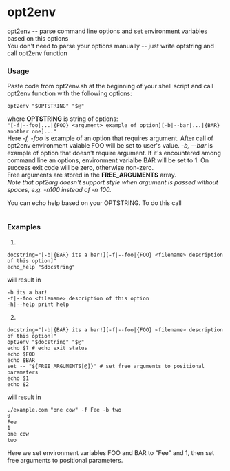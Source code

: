 opt2env
======

opt2env -- parse command line options and set environment variables based on this options  
You don't need to parse your options manually -- just write optstring and call opt2env function

### Usage
Paste code from opt2env.sh at the beginning of your shell script and call opt2env function with the following options:  
```
opt2env "$OPTSTRING" "$@"
```  
where **OPTSTRING** is string of options:  
`"[-f|--foo|...|{FOO} <argument> example of option][-b|--bar|...|{BAR} another one]..."`  
Here *-f, -foo* is example of an option that requires argument. After call of opt2env environment vaiable FOO will be set to user's value.
*-b, --bar* is example of option that doesn't require argument. If it's encountered among command line an options, environment varialbe BAR will be set to 1.
On success exit code will be zero, otherwise non-zero.  
Free arguments are stored in the **FREE_ARGUMENTS** array.  
*Note that opt2arg doesn't support style when argument is passed without spaces, e.g. -n100 instead of -n 100.*

You can echo help based on your OPTSTRING. To do this call  
```echo_help "$OPTSTRING"
```

### Examples
1.

    docstring="[-b|{BAR} its a bar!][-f|--foo|{FOO} <filename> description of this option]"
    echo_help "$docstring"
will result in

    -b its a bar!
    -f|--foo <filename> description of this option
    -h|--help print help
    
2.

    docstring="[-b|{BAR} its a bar!][-f|--foo|{FOO} <filename> description of this option]"
    opt2env "$docstring" "$@"
    echo $? # echo exit status
    echo $FOO
    echo $BAR
    set -- "${FREE_ARGUMENTS[@]}" # set free arguments to positional parameters
    echo $1
    echo $2

will result in

    ./example.com "one cow" -f Fee -b two
    0
    Fee
    1
    one cow
    two


Here we set environment variables FOO and BAR to "Fee" and 1, then set free arguments to positional parameters.

